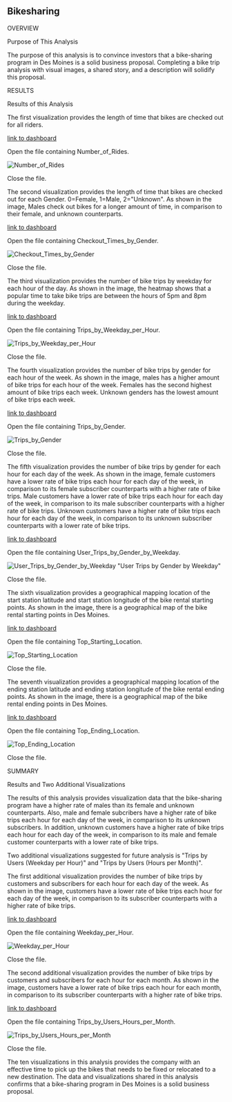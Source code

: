 ## Bikesharing

OVERVIEW

Purpose of This Analysis

The purpose of this analysis is to convince investors that a bike-sharing program in Des Moines is a solid business proposal. Completing a bike trip analysis with visual images,
a shared story, and a description will solidify this proposal.

RESULTS

Results of this Analysis

The first visualization provides the length of time that bikes are checked out for all riders. 

[link to dashboard](https://public.tableau.com/profile/tahira3223#!/vizhome/NumberofRides_16203860702710/NumberofRides)

Open the file containing Number_of_Rides.

![Number_of_Rides](/resources_1/Number_of_Rides.png)

Close the file.

The second visualization provides the length of time that bikes are checked out for each Gender. 0=Female, 1=Male, 2="Unknown". As shown in the image, Males check out bikes for a longer amount of time, in comparison to their female, and unknown counterparts. 

[link to dashboard](https://public.tableau.com/profile/tahira3223#!/vizhome/CheckoutTimesbyGender_16203866093390/CheckoutTimesbyGender)

Open the file containing Checkout_Times_by_Gender.

![Checkout_Times_by_Gender](/resources_1/Checkout_Times_by_Gender.png)

Close the file.

The third visualization provides the number of bike trips by weekday for each hour of the day. As shown in the image, the heatmap shows that a popular time to take bike trips are between the hours of 5pm and 8pm during the weekday.

[link to dashboard](https://public.tableau.com/profile/tahira3223#!/vizhome/TripsbyWeekdayperHour_16203867193230/TripsbyWeekdayperHour?publish=yes)

Open the file containing Trips_by_Weekday_per_Hour.

![Trips_by_Weekday_per_Hour](/resources_1/Trips_by_Weekday_per_Hour.png)

Close the file.
	
The fourth visualization provides the number of bike trips by gender for each hour of the week. As shown in the image, males has a higher amount of bike trips for each hour of the week. Females has the second highest amount of bike trips each week. Unknown genders has the lowest amount of bike trips each week. 

[link to dashboard](https://public.tableau.com/profile/tahira3223#!/vizhome/TripsbyGenderWeekdayperHour_16203868434960/TripsbyGenderWeekdayperHour?publish=yes) 

Open the file containing Trips_by_Gender.

![Trips_by_Gender](/resources_1/Trips_by_Gender_Weekday_per_Hour.png)

Close the file.

The fifth visualization provides the number of bike trips by gender for each hour for each day of the week. As shown in the image, female customers have a lower rate of bike trips each hour for each day of the week, in comparison to its female subscriber counterparts with a higher rate of bike trips. Male customers have a lower rate of bike trips each hour for each day of the week, in comparison to its male subscriber counterparts with a higher rate of bike trips. Unknown customers have a higher rate of bike trips each hour for each day of the week, in comparison to its unknown subscriber counterparts with a lower rate of bike trips. 

[link to dashboard](https://public.tableau.com/profile/tahira3223#!/vizhome/UserTripsbyGenderbyWeekday_16204421135930/UserTripsbyGenderbyWeekday?publish=yes)

Open the file containing User_Trips_by_Gender_by_Weekday.

![User_Trips_by_Gender_by_Weekday](/resources_1/User_Trips_by_Gender_by_Weekday.png) "User Trips by Gender by Weekday"

Close the file.

The sixth visualization provides a geographical mapping location of the start station latitude and start station longitude of the bike rental starting points. As shown in the
image, there is a geographical map of the bike rental starting points in Des Moines. 

[link to dashboard](https://public.tableau.com/profile/tahira3223#!/vizhome/TopStartingLocation/TopStartingLocation) 

Open the file containing Top_Starting_Location.

![Top_Starting_Location](/resources_1/Top_Starting_Location.png)

Close the file.
	
The seventh visualization provides a geographical mapping location of the ending station latitude and ending station longitude of the bike rental ending points. As shown in the image, there is a geographical map of the bike rental ending points in Des Moines. 

[link to dashboard](https://public.tableau.com/profile/tahira3223#!/vizhome/TopEndingLocation/TopEndingLocation) 

Open the file containing Top_Ending_Location.

![Top_Ending_Location](/resources_1/Top_Ending_Location.png)

Close the file.
	
SUMMARY

Results and Two Additional Visualizations

The results of this analysis provides visualization data that the bike-sharing program have a higher rate of males than its female and unknown counterparts. Also, male and female subcribers have a higher rate of bike trips each hour for each day of the week, in comparison to its unknown subscribers. In addition, unknown customers have a higher rate of bike trips each hour for each day of the week, in comparison to its male and female customer counterparts with a lower rate of bike trips. 

Two additional visualizations suggested for future analysis is "Trips by Users (Weekday per Hour)" and "Trips by Users (Hours per Month)".

The first additional visualization provides the number of bike trips by customers and subscribers for each hour for each day of the week. As shown in the image, customers have a lower rate of bike trips each hour for each day of the week, in comparison to its subscriber counterparts with a higher rate of bike trips. 

[link to dashboard](https://public.tableau.com/profile/tahira3223#!/vizhome/TripsbyUserWeekdayperHour/TripsbyUserWeekdayperHour?publish=yes) 

Open the file containing Weekday_per_Hour.

![Weekday_per_Hour](resources_1/Trips_by_User_Weekday_per_Hour.png)

Close the file.

The second additional visualization provides the number of bike trips by customers and subscribers for each hour for each month. As shown in the image, customers have a lower rate of bike trips each hour for each month, in comparison to its subscriber counterparts with a higher rate of bike trips. 

[link to dashboard](https://public.tableau.com/profile/tahira3223#!/vizhome/TripsbyUsersHoursperMonth_16205163492110/TripsbyUsersHoursperMonth)

Open the file containing Trips_by_Users_Hours_per_Month.

![Trips_by_Users_Hours_per_Month](/resources_1/Trips_by_Users_Hours_per_Month.png) 

Close the file.
	
The ten visualizations in this analysis provides the company with an effective time to pick up the bikes that needs to be fixed or relocated to a new destination. The data and visualizations shared in this analysis confirms that a bike-sharing program in Des Moines is a solid business proposal. 
